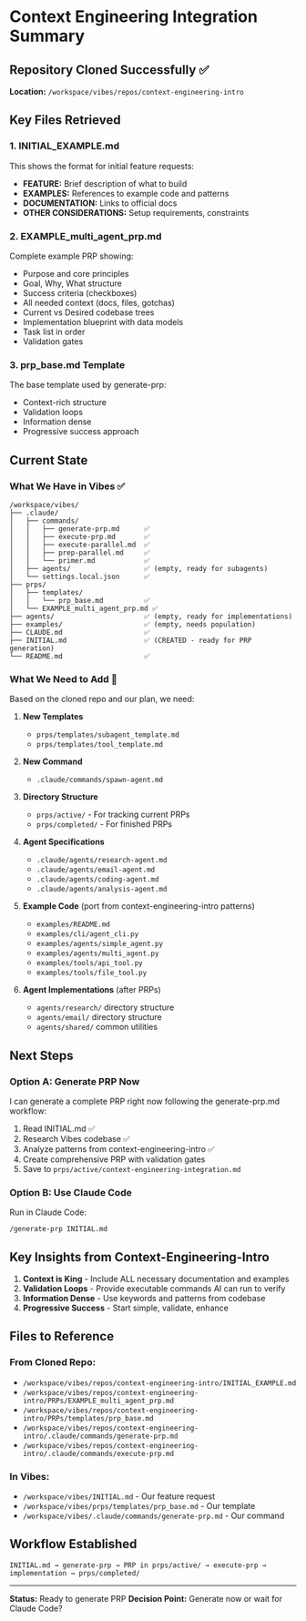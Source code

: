 # Context Engineering Integration Summary

## Repository Cloned Successfully ✅
**Location:** `/workspace/vibes/repos/context-engineering-intro`

## Key Files Retrieved

### 1. INITIAL_EXAMPLE.md
This shows the format for initial feature requests:
- **FEATURE:** Brief description of what to build
- **EXAMPLES:** References to example code and patterns
- **DOCUMENTATION:** Links to official docs
- **OTHER CONSIDERATIONS:** Setup requirements, constraints

### 2. EXAMPLE_multi_agent_prp.md
Complete example PRP showing:
- Purpose and core principles
- Goal, Why, What structure
- Success criteria (checkboxes)
- All needed context (docs, files, gotchas)
- Current vs Desired codebase trees
- Implementation blueprint with data models
- Task list in order
- Validation gates

### 3. prp_base.md Template
The base template used by generate-prp:
- Context-rich structure
- Validation loops
- Information dense
- Progressive success approach

## Current State

### What We Have in Vibes ✅
```
/workspace/vibes/
├── .claude/
│   ├── commands/
│   │   ├── generate-prp.md      ✅
│   │   ├── execute-prp.md       ✅
│   │   ├── execute-parallel.md  ✅
│   │   ├── prep-parallel.md     ✅
│   │   └── primer.md            ✅
│   ├── agents/                  ✅ (empty, ready for subagents)
│   └── settings.local.json      ✅
├── prps/
│   ├── templates/
│   │   └── prp_base.md          ✅
│   └── EXAMPLE_multi_agent_prp.md ✅
├── agents/                      ✅ (empty, ready for implementations)
├── examples/                    ✅ (empty, needs population)
├── CLAUDE.md                    ✅
├── INITIAL.md                   ✅ (CREATED - ready for PRP generation)
└── README.md                    ✅
```

### What We Need to Add 🎯

Based on the cloned repo and our plan, we need:

1. **New Templates**
   - `prps/templates/subagent_template.md`
   - `prps/templates/tool_template.md`

2. **New Command**
   - `.claude/commands/spawn-agent.md`

3. **Directory Structure**
   - `prps/active/` - For tracking current PRPs
   - `prps/completed/` - For finished PRPs

4. **Agent Specifications**
   - `.claude/agents/research-agent.md`
   - `.claude/agents/email-agent.md`
   - `.claude/agents/coding-agent.md`
   - `.claude/agents/analysis-agent.md`

5. **Example Code** (port from context-engineering-intro patterns)
   - `examples/README.md`
   - `examples/cli/agent_cli.py`
   - `examples/agents/simple_agent.py`
   - `examples/agents/multi_agent.py`
   - `examples/tools/api_tool.py`
   - `examples/tools/file_tool.py`

6. **Agent Implementations** (after PRPs)
   - `agents/research/` directory structure
   - `agents/email/` directory structure
   - `agents/shared/` common utilities

## Next Steps

### Option A: Generate PRP Now
I can generate a complete PRP right now following the generate-prp.md workflow:
1. Read INITIAL.md ✅
2. Research Vibes codebase ✅
3. Analyze patterns from context-engineering-intro ✅
4. Create comprehensive PRP with validation gates
5. Save to `prps/active/context-engineering-integration.md`

### Option B: Use Claude Code
Run in Claude Code:
```
/generate-prp INITIAL.md
```

## Key Insights from Context-Engineering-Intro

1. **Context is King** - Include ALL necessary documentation and examples
2. **Validation Loops** - Provide executable commands AI can run to verify
3. **Information Dense** - Use keywords and patterns from codebase
4. **Progressive Success** - Start simple, validate, enhance

## Files to Reference

### From Cloned Repo:
- `/workspace/vibes/repos/context-engineering-intro/INITIAL_EXAMPLE.md`
- `/workspace/vibes/repos/context-engineering-intro/PRPs/EXAMPLE_multi_agent_prp.md`
- `/workspace/vibes/repos/context-engineering-intro/PRPs/templates/prp_base.md`
- `/workspace/vibes/repos/context-engineering-intro/.claude/commands/generate-prp.md`
- `/workspace/vibes/repos/context-engineering-intro/.claude/commands/execute-prp.md`

### In Vibes:
- `/workspace/vibes/INITIAL.md` - Our feature request
- `/workspace/vibes/prps/templates/prp_base.md` - Our template
- `/workspace/vibes/.claude/commands/generate-prp.md` - Our command

## Workflow Established

```
INITIAL.md → generate-prp → PRP in prps/active/ → execute-prp → implementation → prps/completed/
```

---

**Status:** Ready to generate PRP
**Decision Point:** Generate now or wait for Claude Code?
